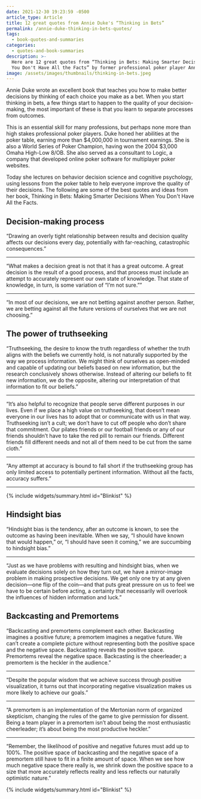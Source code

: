 ```yaml
---
date: 2021-12-30 19:23:59 -0500
article_type: Article
title: 12 great quotes from Annie Duke's “Thinking in Bets”
permalink: /annie-duke-thinking-in-bets-quotes/
tags:
  - book-quotes-and-summaries
categories:
  - quotes-and-book-summaries
description: >-
  Here are 12 great quotes from “Thinking in Bets: Making Smarter Decisions When
  You Don't Have All the Facts” by former professional poker player Annie Duke.
image: /assets/images/thumbnails/thinking-in-bets.jpeg
---
```

Annie Duke wrote an excellent book that teaches you how to make better decisions by thinking of each choice you make as a bet. When you start thinking in bets, a few things start to happen to the quality of your decision-making, the most important of these is that you learn to separate processes from outcomes.

This is an essential skill for many professions, but perhaps none more than high stakes professional poker players. Duke honed her abilities at the poker table, earning more than $4,000,000 in tournament earnings. She is also a World Series of Poker Champion, having won the 2004 $3,000 Omaha High-Low 8/OB. She also served as a consultant to Logic, a company that developed online poker software for multiplayer poker websites.

Today she lectures on behavior decision science and cognitive psychology, using lessons from the poker table to help everyone improve the quality of their decisions. The following are some of the best quotes and ideas from her book, Thinking in Bets: Making Smarter Decisions When You Don't Have All the Facts.

## Decision-making process

“Drawing an overly tight relationship between results and decision quality affects our decisions every day, potentially with far-reaching, catastrophic consequences.”

---

“What makes a decision great is not that it has a great outcome. A great decision is the result of a good process, and that process must include an attempt to accurately represent our own state of knowledge. That state of knowledge, in turn, is some variation of “I’m not sure.””

---

“In most of our decisions, we are not betting against another person. Rather, we are betting against all the future versions of ourselves that we are not choosing.”

## The power of truthseeking

“Truthseeking, the desire to know the truth regardless of whether the truth aligns with the beliefs we currently hold, is not naturally supported by the way we process information. We might think of ourselves as open-minded and capable of updating our beliefs based on new information, but the research conclusively shows otherwise. Instead of altering our beliefs to fit new information, we do the opposite, altering our interpretation of that information to fit our beliefs.”

---

“It’s also helpful to recognize that people serve different purposes in our lives. Even if we place a high value on truthseeking, that doesn’t mean everyone in our lives has to adopt that or communicate with us in that way. Truthseeking isn’t a cult; we don’t have to cut off people who don’t share that commitment. Our pilates friends or our football friends or any of our friends shouldn’t have to take the red pill to remain our friends. Different friends fill different needs and not all of them need to be cut from the same cloth.”

---

“Any attempt at accuracy is bound to fall short if the truthseeking group has only limited access to potentially pertinent information. Without all the facts, accuracy suffers.”

---

{% include widgets/summary.html id="Blinkist" %}

## Hindsight bias

“Hindsight bias is the tendency, after an outcome is known, to see the outcome as having been inevitable. When we say, “I should have known that would happen,” or, “I should have seen it coming,” we are succumbing to hindsight bias.”

---

“Just as we have problems with resulting and hindsight bias, when we evaluate decisions solely on how they turn out, we have a mirror-image problem in making prospective decisions. We get only one try at any given decision—one flip of the coin—and that puts great pressure on us to feel we have to be certain before acting, a certainty that necessarily will overlook the influences of hidden information and luck.”

## Backcasting and Premortems

“Backcasting and premortems complement each other. Backcasting imagines a positive future; a premortem imagines a negative future. We can’t create a complete picture without representing both the positive space and the negative space. Backcasting reveals the positive space. Premortems reveal the negative space. Backcasting is the cheerleader; a premortem is the heckler in the audience.”

---

“Despite the popular wisdom that we achieve success through positive visualization, it turns out that incorporating negative visualization makes us more likely to achieve our goals.”

---

“A premortem is an implementation of the Mertonian norm of organized skepticism, changing the rules of the game to give permission for dissent. Being a team player in a premortem isn’t about being the most enthusiastic cheerleader; it’s about being the most productive heckler.”

---

“Remember, the likelihood of positive and negative futures must add up to 100%. The positive space of backcasting and the negative space of a premortem still have to fit in a finite amount of space. When we see how much negative space there really is, we shrink down the positive space to a size that more accurately reflects reality and less reflects our naturally optimistic nature.”

{% include widgets/summary.html id="Blinkist" %}

#### &nbsp;